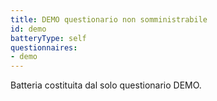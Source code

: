 ```yaml
---
title: DEMO questionario non somministrabile
id: demo
batteryType: self
questionnaires:
- demo
---
```

Batteria costituita dal solo questionario DEMO.